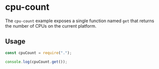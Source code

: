 # cpu-count

The `cpu-count` example exposes a single function named `get` that returns the number of CPUs on the current platform.

## Usage

```js
const cpuCount = require(".");

console.log(cpuCount.get());
```
